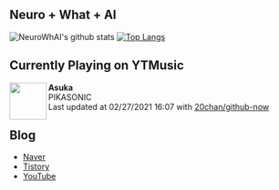 ## Neuro + What + AI

![NeuroWhAI's github stats](https://github-readme-stats.vercel.app/api?username=neurowhai&count_private=true&show_icons=true)
[![Top Langs](https://github-readme-stats.vercel.app/api/top-langs/?username=neurowhai&layout=compact)](https://github.com/anuraghazra/github-readme-stats)

## Currently Playing on YTMusic

[<img align="left" height="65" src="https://lh3.googleusercontent.com/Omfdy6G9JpdlqQGPzX_5WoFaUH_BFfXzcmS0mLqHYPcbY0pJ6-jY2WCy0NWgq-d7C0frc3nIWyBM66DFLA">](https://music.youtube.com/channel/UCKXj93egWRbbjQiyWUhLYDA)

**Asuka**  
PIKASONIC  
Last updated at 02/27/2021 16:07 with [20chan/github-now](https://github.com/20chan/github-now)

## Blog

- [Naver](http://blog.naver.com/neurowhai)
- [Tistory](http://neurowhai.tistory.com/)
- [YouTube](https://www.youtube.com/channel/UCB_v1xU6laBHOeH6z4L-Mtw)
